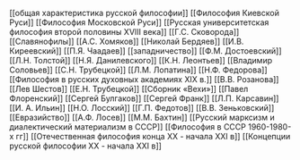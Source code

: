 [[общая характеристика русской философии]]
[[Философия Киевской Руси]]
[[Философия Московской Руси]]
[[Русская университетская философия второй половины XVIII века]]
[[Г.С. Сковорода]]
[[Cлавянофилы]]
[[А.С. Хомяков]]
[[Николай Бердяев]]
[[И.В. Киреевский]]
[[П.Я. Чаадаев]]
[[западничество]]
[[Ф.М. Достоевский]]
[[Л.Н. Толстой]]
[[Н.Я. Данилевского]]
[[К.Н. Леонтьев]]
[[Владимир Соловьев]]
[[С.Н. Трубецкой]]
[[Л.М. Лопатина]]
[[Н.Ф. Федорова]]
[[Философия в русских духовных академиях XIX в.]]
[[В.В. Розанова]]
[[Лев Шестов]]
[[Е.Н. Трубецкой]]
[[Сборник «Вехи»]]
[[Павел Флоренский]]
[[Сергей Булгаков]]
[[Сергей Франк]]
[[Л.П. Карсавин]]
[[И. А. Ильин]]
[[Н.О. Лосский]]
[[Г.П. Федотов]]
[[В.В. Зеньковский]]
[[Евразийство]]
[[А.Ф. Лосев]]
[[М.М. Бахтин]]
[[Русский марксизм и диалектический материализм в СССР]]
[[Философия в СССР 1960-1980-х гг]]
[[Отечественная философия конца XX - начала XXI в]]
[[Концепции русской философии ХХ - начала XXI в]]

